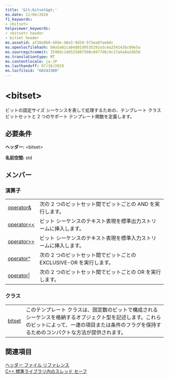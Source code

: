```yaml
---
title: '&lt;bitset&gt;'
ms.date: 11/04/2016
f1_keywords:
- <bitset>
helpviewer_keywords:
- <bitset> header
- bitset header
ms.assetid: af30a9b9-489e-46e3-9d29-5f3ea07ae6dc
ms.openlocfilehash: b0a5a01ca04d01d9535291e3c4a254143bc09e5a
ms.sourcegitcommit: 3590dc146525807500c0477d6c9c17a4a8a2d658
ms.translationtype: MT
ms.contentlocale: ja-JP
ms.lasthandoff: 07/16/2019
ms.locfileid: "68243300"
---
```

# <a name="ltbitsetgt"></a>&lt;bitset&gt;

ビットの固定サイズ シーケンスを表して処理するための、テンプレート クラス ビットセットと 2 つのサポート テンプレート関数を定義します。

## <a name="requirements"></a>必要条件

**ヘッダー:** \<bitset>

**名前空間:** std

## <a name="members"></a>メンバー

### <a name="operators"></a>演算子

|||
|-|-|
|[operator&](../standard-library/bitset-operators.md#op_amp)|次の 2 つのビットセット間でビットごとの AND を実行します。|
|[operator<\<](../standard-library/bitset-operators.md#op_lt_lt)|ビット シーケンスのテキスト表現を標準出力ストリームに挿入します。|
|[operator>>](../standard-library/bitset-operators.md#op_gt_gt)|ビット シーケンスのテキスト表現を標準入力ストリームに挿入します。|
|[operator^](../standard-library/bitset-operators.md#op_xor)|次の 2 つのビットセット間でビットごとの EXCLUSIVE-OR を実行します。|
|[operator&#124;](../standard-library/bitset-operators.md#op_or)|次の 2 つのビットセット間でビットごとの OR を実行します。|

### <a name="classes"></a>クラス

|||
|-|-|
|[bitset](../standard-library/bitset-class.md)|このテンプレート クラスは、固定数のビットで構成されるシーケンスを格納するオブジェクト型を記述します。これらのビットによって、一連の項目または条件のフラグを保持するためのコンパクトな方法が提供されます。|

## <a name="see-also"></a>関連項目

[ヘッダー ファイル リファレンス](../standard-library/cpp-standard-library-header-files.md)<br/>
[C++ 標準ライブラリ内のスレッド セーフ](../standard-library/thread-safety-in-the-cpp-standard-library.md)<br/>
